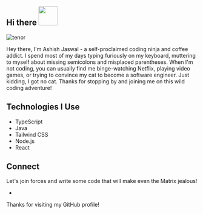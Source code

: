  ## Hi there  <img src="https://media.giphy.com/media/hvRJCLFzcasrR4ia7z/giphy.gif" height = "50px" width="50px"></h1>



  

 ![tenor](https://user-images.githubusercontent.com/94538837/192638787-46dfed95-a22d-4b2a-a700-d8423be2c233.gif)
  
   
  Hey there, I'm Ashish Jaswal - a self-proclaimed coding ninja and coffee addict. I spend most of my days typing furiously on my keyboard, muttering to myself about missing semicolons and misplaced parentheses. When I'm not coding, you can usually find me binge-watching Netflix, playing video games, or trying to convince my cat to become a software engineer. Just kidding, I got no cat. Thanks for stopping by and joining me on this wild coding adventure!

## Technologies I Use

- TypeScript
- Java
- Tailwind CSS
- Node.js
- React

## Connect
<p>Let's join forces and write some code that will make even the Matrix jealous!</p>


- 
Thanks for visiting my GitHub profile!

